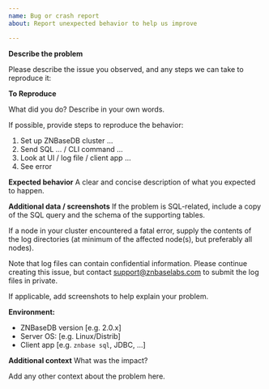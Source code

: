 ```yaml
---
name: Bug or crash report
about: Report unexpected behavior to help us improve

---
```


**Describe the problem**

Please describe the issue you observed, and any steps we can take to reproduce it:

**To Reproduce**

What did you do? Describe in your own words.

If possible, provide steps to reproduce the behavior:

1. Set up ZNBaseDB cluster ...
2. Send SQL ... / CLI command ...
3. Look at UI / log file / client app ...
4. See error

**Expected behavior**
A clear and concise description of what you expected to happen.

**Additional data / screenshots**
If the problem is SQL-related, include a copy of the SQL query and the schema
of the supporting tables.

If a node in your cluster encountered a fatal error, supply the contents of the
log directories (at minimum of the affected node(s), but preferably all nodes).

Note that log files can contain confidential information. Please continue
creating this issue, but contact support@znbaselabs.com to submit the log
files in private.

If applicable, add screenshots to help explain your problem.

**Environment:**
 - ZNBaseDB version [e.g. 2.0.x]
 - Server OS: [e.g. Linux/Distrib]
 - Client app [e.g. `znbase sql`, JDBC, ...]

**Additional context**
What was the impact?

Add any other context about the problem here.
